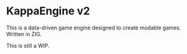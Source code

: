 # KappaEngine v2
This is a data-driven game engine designed to create modable games. Written in ZIG.

This is still a WIP.
